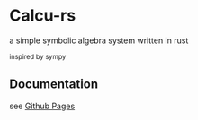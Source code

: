 # Calcu-rs

a simple symbolic algebra system written in rust

<sup> inspired by sympy </sup>

## Documentation
see [Github Pages](https://kingalidj.github.io/Calcu-rs/calcu_rs/index.html)
